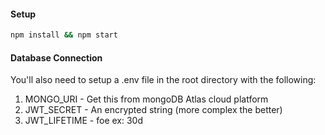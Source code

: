 #### Setup

```bash
npm install && npm start
```

#### Database Connection

You'll also need to setup a .env file in the root directory with the following:

1. MONGO_URI - Get this from mongoDB Atlas cloud platform
2. JWT_SECRET - An encrypted string (more complex the better)
3. JWT_LIFETIME - foe ex: 30d
